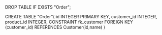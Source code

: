 DROP TABLE IF EXISTS "Order";

CREATE TABLE "Order"(
    id INTEGER PRIMARY KEY,
    customer_id INTEGER, 
    product_id INTEGER, 
    CONSTRAINT fk_customer FOREIGN KEY (customer_id) REFERENCES Customer(id,name)
)